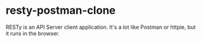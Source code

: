 # resty-postman-clone
RESTy is an API Server client application. It's a lot like Postman or httpie, but it runs in the browser.
